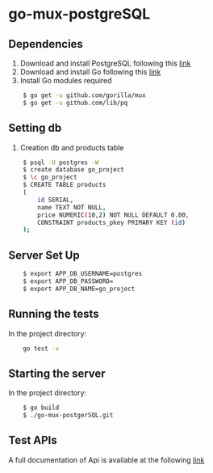# go-mux-postgreSQL
## Dependencies
1. Download and install PostgreSQL following this [link](https://www.postgresql.org/download/)
2. Download and install Go following this [link](https://golang.org/doc/install)
3. Install Go modules required
```bash
    $ go get -u github.com/gorilla/mux 
    $ go get -u github.com/lib/pq
```
## Setting db
1. Creation db and products table
```bash
    $ psql -U postgres -W
    $ create database go_project
    $ \c go_project
    $ CREATE TABLE products
    (
        id SERIAL,
        name TEXT NOT NULL,
        price NUMERIC(10,2) NOT NULL DEFAULT 0.00,
        CONSTRAINT products_pkey PRIMARY KEY (id)
    );
```

## Server Set Up
```bash
    $ export APP_DB_USERNAME=postgres
    $ export APP_DB_PASSWORD=
    $ export APP_DB_NAME=go_project
```
## Running the tests
In the project directory:
```bash
    go test -v
```
## Starting the server
In the project directory:
```bash
    $ go build
    $ ./go-mux-postgerSQL.git
```
## Test APIs
A full documentation of Api is available at the following [link](https://documenter.getpostman.com/view/7268311/TVK8cLFr)